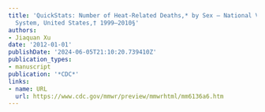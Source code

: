 ```yaml
---
title: 'QuickStats: Number of Heat-Related Deaths,* by Sex — National Vital Statistics
  System, United States,† 1999–2010§'
authors:
- Jiaquan Xu
date: '2012-01-01'
publishDate: '2024-06-05T21:10:20.739410Z'
publication_types:
- manuscript
publication: '*CDC*'
links:
- name: URL
  url: https://www.cdc.gov/mmwr/preview/mmwrhtml/mm6136a6.htm
---
```


